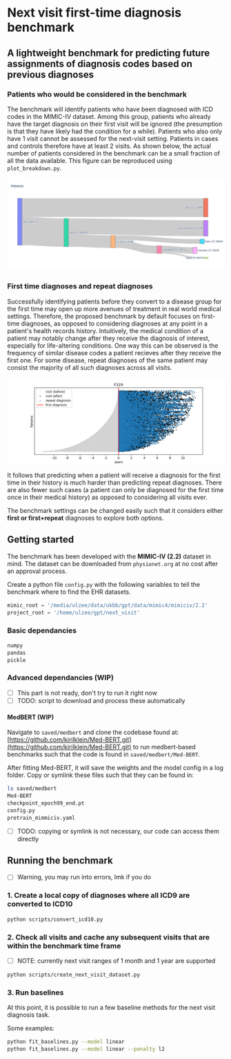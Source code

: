 # Next visit first-time diagnosis benchmark

## A lightweight benchmark for predicting future assignments of diagnosis codes based on previous diagnoses

### Patients who would be considered in the benchmark

The benchmark will identify patients who have been diagnosed with ICD codes in the MIMIC-IV dataset.
Among this group, patients who already have the target diagnosis on their first visit will be ignored (the presumption is that they have likely had the condition for a while).
Patients who also only have 1 visit cannot be assessed for the next-visit setting.
Patients in cases and controls therefore have at least 2 visits.
As shown below, the actual number of patients considered in the benchmark can be a small fraction of all the data available.
This figure can be reproduced using `plot_breakdown.py`.

![patients](https://github.com/ulzee/next-diagnosis/blob/master/images/patients.png?raw=true)

<!-- ### How visits are selected for the benchmark
Among patients who are considered, -->

### First time diagnoses and repeat diagnoses

Successfully identifying patients before they convert to a disease group for the first time may open up more avenues of treatment in real world medical settings.
Therefore, the proposed benchmark by default focuses on first-time diagnoses, as opposed to considering diagnoses at any point in a patient's health records history.
Intuitively, the medical condition of a patient may notably change after they receive the diagnosis of interest, especially for life-altering conditions.
One way this can be observed is the frequency of similar disease codes a patient recieves after they receive the first one.
For some disease, repeat diagnoses of the same patient may consist the majority of all such diagnoses across all visits.

![patients](https://github.com/ulzee/next-diagnosis/blob/master/images/convert.png?raw=true)

It follows that predicting when a patient will receive a diagnosis for the first time in their history is much harder than predicting repeat diagnoses.
There are also fewer such cases (a patient can only be diagnosed for the first time once in their medical history) as opposed to considering all visits ever.

The benchmark settings can be changed easily such that it considers either __first or first+repeat__ diagnoses to explore both options.

## Getting started

The benchmark has been developed with the __MIMIC-IV (2.2)__ dataset in mind. The dataset can be downloaded from `physionet.org` at no cost after an approval process.

Create a python file `config.py` with the following variables to tell the benchmark where to find the EHR datasets.
```python
mimic_root = '/media/ulzee/data/ukbb/gpt/data/mimic4/mimiciv/2.2'
project_root = '/home/ulzee/gpt/next_visit'
```

### Basic dependancies

```bash
numpy
pandas
pickle
```

### Advanced dependancies (WIP)

- [ ] This part is not ready, don't try to run it right now
- [ ] TODO: script to download and process these automatically

#### MedBERT (WIP)

Navigate to `saved/medbert` and clone the codebase found at:
[https://github.com/kirilklein/Med-BERT.git](https://github.com/kirilklein/Med-BERT.git) to run medbert-based benchmarks such that the code is found in `saved/medbert/Med-BERT`.

After fitting Med-BERT, it will save the weights and the model config in a log folder. Copy or symlink these files such that they can be found in:

```bash
ls saved/medbert
Med-BERT
checkpoint_epoch99_end.pt
config.py
pretrain_mimmiciv.yaml
```

- [ ] TODO: copying or symlink is not necessary, our code can access them directly

## Running the benchmark

- [ ] Warning, you may run into errors, lmk if you do

### 1. Create a local copy of diagnoses where all ICD9 are converted to ICD10

```bash
python scripts/convert_icd10.py
```

### 2. Check all visits and cache any subsequent visits that are within the benchmark time frame

- [ ] NOTE: currently next visit ranges of 1 month and 1 year are supported
```bash
python scripts/create_next_visit_dataset.py
```

### 3. Run baselines

At this point, it is possible to run a few baseline methods for the next visit diagnosis task.

Some examples:

```bash
python fit_baselines.py --model linear
python fit_baselines.py --model linear --penalty l2
```
